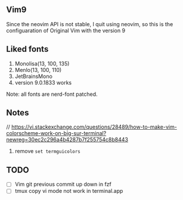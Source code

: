 ## Vim9

Since the neovim API is not stable, I quit using neovim, so this is the configuaration of Original Vim with the version 9

## Liked fonts

1. Monolisa(13, 100, 135)
2. Menlo(13, 100, 110)
3. JetBrainsMono
4. version 9.0.1833 works

Note: all fonts are nerd-font patched.

## Notes

// https://vi.stackexchange.com/questions/28489/how-to-make-vim-colorscheme-work-on-big-sur-terminal?newreg=30ec2c296a4b4287b7f255754c8b8443

1. remove `set termguicolors`

## TODO

- [ ] Vim git previous commit up down in fzf
- [ ] tmux copy vi mode not work in terminal.app

